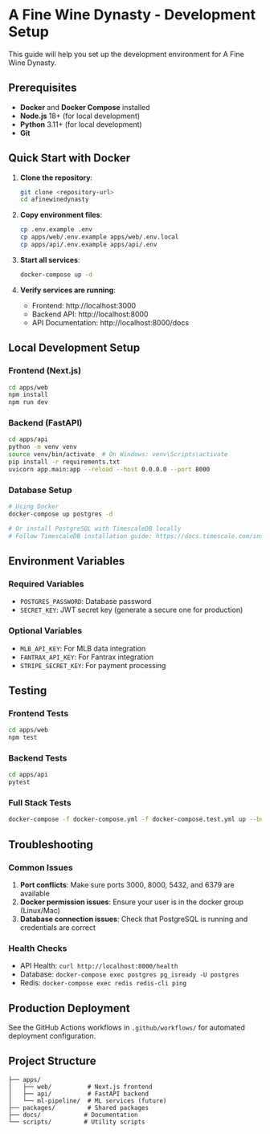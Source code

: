 # A Fine Wine Dynasty - Development Setup

This guide will help you set up the development environment for A Fine Wine Dynasty.

## Prerequisites

- **Docker** and **Docker Compose** installed
- **Node.js** 18+ (for local development)
- **Python** 3.11+ (for local development)
- **Git**

## Quick Start with Docker

1. **Clone the repository**:
   ```bash
   git clone <repository-url>
   cd afinewinedynasty
   ```

2. **Copy environment files**:
   ```bash
   cp .env.example .env
   cp apps/web/.env.example apps/web/.env.local
   cp apps/api/.env.example apps/api/.env
   ```

3. **Start all services**:
   ```bash
   docker-compose up -d
   ```

4. **Verify services are running**:
   - Frontend: http://localhost:3000
   - Backend API: http://localhost:8000
   - API Documentation: http://localhost:8000/docs

## Local Development Setup

### Frontend (Next.js)

```bash
cd apps/web
npm install
npm run dev
```

### Backend (FastAPI)

```bash
cd apps/api
python -m venv venv
source venv/bin/activate  # On Windows: venv\Scripts\activate
pip install -r requirements.txt
uvicorn app.main:app --reload --host 0.0.0.0 --port 8000
```

### Database Setup

```bash
# Using Docker
docker-compose up postgres -d

# Or install PostgreSQL with TimescaleDB locally
# Follow TimescaleDB installation guide: https://docs.timescale.com/install/
```

## Environment Variables

### Required Variables

- `POSTGRES_PASSWORD`: Database password
- `SECRET_KEY`: JWT secret key (generate a secure one for production)

### Optional Variables

- `MLB_API_KEY`: For MLB data integration
- `FANTRAX_API_KEY`: For Fantrax integration
- `STRIPE_SECRET_KEY`: For payment processing

## Testing

### Frontend Tests
```bash
cd apps/web
npm test
```

### Backend Tests
```bash
cd apps/api
pytest
```

### Full Stack Tests
```bash
docker-compose -f docker-compose.yml -f docker-compose.test.yml up --build --abort-on-container-exit
```

## Troubleshooting

### Common Issues

1. **Port conflicts**: Make sure ports 3000, 8000, 5432, and 6379 are available
2. **Docker permission issues**: Ensure your user is in the docker group (Linux/Mac)
3. **Database connection issues**: Check that PostgreSQL is running and credentials are correct

### Health Checks

- API Health: `curl http://localhost:8000/health`
- Database: `docker-compose exec postgres pg_isready -U postgres`
- Redis: `docker-compose exec redis redis-cli ping`

## Production Deployment

See the GitHub Actions workflows in `.github/workflows/` for automated deployment configuration.

## Project Structure

```
├── apps/
│   ├── web/          # Next.js frontend
│   ├── api/          # FastAPI backend
│   └── ml-pipeline/  # ML services (future)
├── packages/         # Shared packages
├── docs/            # Documentation
└── scripts/         # Utility scripts
```